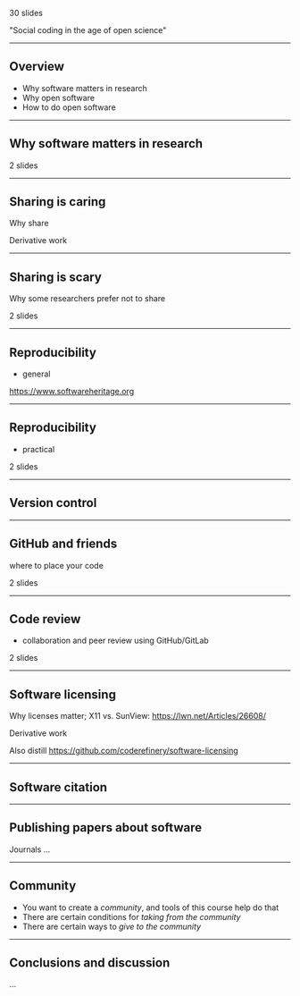 30 slides

"Social coding in the age of open science"

---

## Overview

- Why software matters in research
- Why open software
- How to do open software

---

## Why software matters in research

2 slides

---

## Sharing is caring

Why share

Derivative work

---

## Sharing is scary

Why some researchers prefer not to share

2 slides

---

## Reproducibility

- general

https://www.softwareheritage.org

---

## Reproducibility

- practical

2 slides

---

## Version control

---

## GitHub and friends

where to place your code

2 slides

---

## Code review

- collaboration and peer review using GitHub/GitLab

2 slides

---

## Software licensing

Why licenses matter; X11 vs. SunView: https://lwn.net/Articles/26608/

Derivative work

Also distill https://github.com/coderefinery/software-licensing

---

## Software citation

---

## Publishing papers about software

Journals ...

---

## Community

- You want to create a *community*, and tools of this course help do that
- There are certain conditions for *taking from the community*
- There are certain ways to *give to the community*

---

## Conclusions and discussion

...
